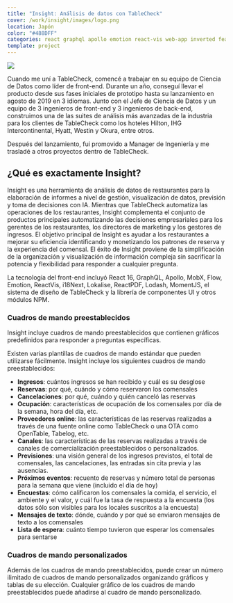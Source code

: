 ```yaml
---
title: "Insight: Análisis de datos con TableCheck"
cover: /work/insight/images/logo.png
location: Japón
color: "#488DFF"
categories: react graphql apollo emotion react-vis web-app inverted featured
template: project
---
```


![](/work/insight/images/1.png)

Cuando me uní a TableCheck, comencé a trabajar en su equipo de Ciencia de Datos como líder de front-end. Durante un año, conseguí llevar el producto desde sus fases iniciales de prototipo hasta su lanzamiento en agosto de 2019 en 3 idiomas. Junto con el Jefe de Ciencia de Datos y un equipo de 3 ingenieros de front-end y 3 ingenieros de back-end, construimos una de las suites de análisis más avanzadas de la industria para los clientes de TableCheck como los hoteles Hilton, IHG Intercontinental, Hyatt, Westin y Okura, entre otros.

Después del lanzamiento, fui promovido a Manager de Ingeniería y me trasladé a otros proyectos dentro de TableCheck.

## ¿Qué es exactamente Insight?

Insight es una herramienta de análisis de datos de restaurantes para la elaboración de informes a nivel de gestión, visualización de datos, previsión y toma de decisiones con IA. Mientras que TableCheck automatiza las operaciones de los restaurantes, Insight complementa el conjunto de productos principales automatizando las decisiones empresariales para los gerentes de los restaurantes, los directores de marketing y los gestores de ingresos. El objetivo principal de Insight es ayudar a los restaurantes a mejorar su eficiencia identificando y monetizando los patrones de reserva y la experiencia del comensal. El éxito de Insight proviene de la simplificación de la organización y visualización de información compleja sin sacrificar la potencia y flexibilidad para responder a cualquier pregunta.

La tecnología del front-end incluyó React 16, GraphQL, Apollo, MobX, Flow, Emotion, ReactVis, i18Next, Lokalise, ReactPDF, Lodash, MomentJS, el sistema de diseño de TableCheck y la librería de componentes UI y otros módulos NPM.

### Cuadros de mando preestablecidos

Insight incluye cuadros de mando preestablecidos que contienen gráficos predefinidos para responder a preguntas específicas.

Existen varias plantillas de cuadros de mando estándar que pueden utilizarse fácilmente. Insight incluye los siguientes cuadros de mando preestablecidos:

- **Ingresos**: cuántos ingresos se han recibido y cuál es su desglose
- **Reservas**: por qué, cuándo y cómo reservaron los comensales
- **Cancelaciones**: por qué, cuándo y quién canceló las reservas
- **Ocupación**: características de ocupación de los comensales por día de la semana, hora del día, etc.
- **Proveedores online**: las características de las reservas realizadas a través de una fuente online como TableCheck o una OTA como OpenTable, Tabelog, etc.
- **Canales**: las características de las reservas realizadas a través de canales de comercialización preestablecidos o personalizados.
- **Previsiones**: una visión general de los ingresos previstos, el total de comensales, las cancelaciones, las entradas sin cita previa y las ausencias.
- **Próximos eventos**: recuento de reservas y número total de personas para la semana que viene (incluido el día de hoy)
- **Encuestas**: cómo calificaron los comensales la comida, el servicio, el ambiente y el valor, y cuál fue la tasa de respuesta a la encuesta (los datos sólo son visibles para los locales suscritos a la encuesta)
- **Mensajes de texto**: dónde, cuándo y por qué se enviaron mensajes de texto a los comensales
- **Lista de espera**: cuánto tiempo tuvieron que esperar los comensales para sentarse

### Cuadros de mando personalizados

Además de los cuadros de mando preestablecidos, puede crear un número ilimitado de cuadros de mando personalizados organizando gráficos y tablas de su elección. Cualquier gráfico de los cuadros de mando preestablecidos puede añadirse al cuadro de mando personalizado.
